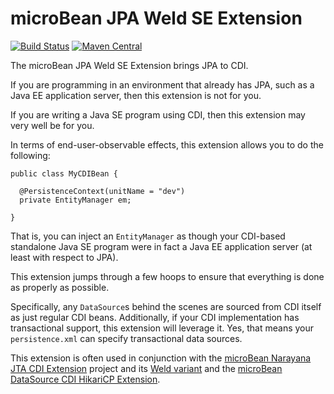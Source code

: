 # microBean JPA Weld SE Extension

[![Build Status](https://travis-ci.org/microbean/microbean-jpa-weld-se.svg?branch=master)](https://travis-ci.org/microbean/microbean-jpa-weld-se)
[![Maven Central](https://maven-badges.herokuapp.com/maven-central/org.microbean/microbean-jpa-weld-se/badge.svg)](https://maven-badges.herokuapp.com/maven-central/org.microbean/microbean-jpa-weld-se)

The microBean JPA Weld SE Extension brings JPA to CDI.

If you are programming in an environment that already has JPA, such as
a Java EE application server, then this extension is not for you.

If you are writing a Java SE program using CDI, then this extension
may very well be for you.

In terms of end-user-observable effects, this extension allows you to
do the following:

```
public class MyCDIBean {

  @PersistenceContext(unitName = "dev")
  private EntityManager em;

}
```

That is, you can inject an `EntityManager` as though your CDI-based
standalone Java SE program were in fact a Java EE application server
(at least with respect to JPA).

This extension jumps through a few hoops to ensure that everything is
done as properly as possible.

Specifically, any `DataSource`s behind the scenes are sourced from CDI
itself as just regular CDI beans.  Additionally, if your CDI
implementation has transactional support, this extension will leverage
it.  Yes, that means your `persistence.xml` can specify transactional
data sources.

This extension is often used in conjunction with the [microBean
Narayana JTA CDI
Extension](https://github.com/microbean/microbean-narayana-jta-cdi)
project and its [Weld
variant](https://github.com/microbean/microbean-narayana-jta-weld-se)
and the [microBean DataSource CDI HikariCP
Extension](https://microbean.github.io/microbean-datasource-cdi-hikaricp/).

